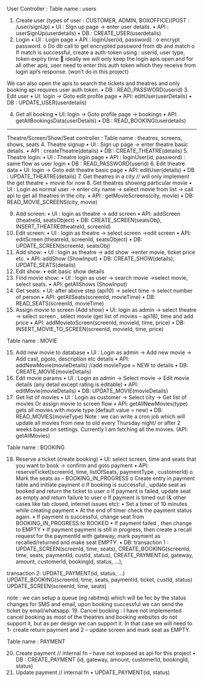User Controller : Table name : users
1.	Create user (types of user : CUSTOMER, ADMIN, BOXOFFICE)(POST : /user/signUp)
      •	UI : Sign up page -> enter user details.
      •	API : userSignUp(userdetails)
      •	DB : CREATE_USER(userdetails)
2.	Login
      •	UI : Login page
      •	API : loginUser(id, password) :
      o	encrypt password.
      o	Do db call to get encrypted password from db and match
      o	If match is successful, create a auth-token using : userid, user type, token expiry time  ideally we will only keep the login apis open and for all other apis, user need to enter this auth token which they receive from login api’s response. (won’t do in this project)

We can also open the apis to search the tickets and theatres and only booking api requires user auth token.
•	DB : READ_PASSWORD(userid)
3.	Edit user
      •	UI: login -> Goto edit profile page
      •	API: editUser(userDetails)
      •	DB : UPDATE_USER(userdetails)

4. Get all booking
   •    UI: login -> Goto profile page -> bookings
   •	API: getAllBookingsData(userDetails)
   •	DB : READ_BOOKING(userdetails)

---------

Theatre/Screen/Show/Seat controller : 
Table name : theatres, screens, shows, seats
4.	Theatre signup
      •	UI : Sign up page -> enter theatre basic details.
      •	API : createTheatre(details)
      •	DB : CREATE_THEATRE(details)
5.	Theatre login:
      •	UI : Theatre login page
      •	API : loginUser(id, password) : same flow as user login
      •	DB : READ_PASSWORD(userid)
6.	Edit theatre data
      •	UI: login -> Goto edit theatre basic page
      •	API: editUser(details)
      •	DB : UPDATE_THEATRE(details)
7.	Get theatres in a city // will only implement the get theatre + movie for now
8.	Get theatres showing particular movie
      •	UI : Login as normal user -> enter city name -> select movie from list ->  call api to get all theatres in the city.
      •	API : getMovieScreens(city, movie)
      •	DB: READ_MOVIE_SCREENS(city, movie)

9.	Add screen:
      •	UI : login as theatre -> add screen
      •	API: addScreen (theatreId, seatsObject)
      •	DB: CREATE_SCREEN(seatsObj), INSERT_THEATRE(theatreId, screenId)
10.	Edit screen:
       •	UI : login as theatre -> select screen ->edit screen
       •	API: editScreen (theatreId, screenId, seatsObject)
       •	DB: UPDATE_SCREEN(screenId, seatsObj)
10.	Add show:
      •	UI : login as theatre -> add show ->enter movie, ticket price etc.
      •	API: addShow (ShowInput)
      •	DB: CREATE_SHOW(details), UPDATE_SEATS(details)
11.	Edit show:
       • edit basic show details
12.	Find movie show:
       •    UI : login as user -> search movie ->select movie, select seats.
       •	API: getAllShows (ShowInput)
13.	Get seats:
       •	UI: after above step (api10) -> select time -> select number of person
       •	API:  getAllSeats(screenId, movieTime)
       •	DB: READ_SEATS(screenId, movieTime)
14.	Assign movie to screen (Add show)
       •	UI: login as admin -> select theatre -> select screen , select movie (get list of movies – api18), time and add price
       •	API: addMovietoScreen(screenId, movieId, time, price)
       •	DB: INSERT_MOVIE_TO_SCREEN(screenId, movieId, time, price)


Table name : MOVIE

15.	Add new movie to database
       •	UI : Login as admin -> Add new movie -> Add cast, pgoto, description etc details
       •	API: addNewMovie(movieDetails) //add movieType = NEW to details
       •	DB: CREATE_MOVIE(movieDetails)
16.	Edit movie params
       •	UI : Login as admin -> Select movie -> Edit movie details (any detail except rating is editable)
       •	API: editMovie(movieDetails)
       •	DB: UPDATE_MOVIE(movieDetails)
17.	Get list of movies
       •	UI : Login as customer -> Select city -> Get list of movies
       Or assign movie to screen flow
       •	API: getAllNewMovies(type) gets all movies with movie type (default value = new)
       •	DB: READ_MOVIES(movieType)
       Note : we can write a cron job which will update all movies from new to old every Thursday night/ or after 2 weeks based on settings. Currently I am fetching all the movies.  (API: getAllMovies)


Table name : BOOKING

18.	Reserve a ticket (create booking)
       •	UI: select screen, time and seats that you want to book -> confirm and goto payment
       •	API: reserveTicket(screenId, time, listOfSeats, paymentType , customerId)
       o	Mark the seats as – BOOKING_IN_PROGRESS
       o	Create entry in payment table and initiate payment
       o	If booking is successful , update seat as booked and return the ticket to user
       o	If payment is failed, update seat as empty and return failure to user
       o	If payment is timed out (& other cases like tab closed, internet issues etc):
       •	Set a timer of 10 minutes while creating payment
       •	At the end of timer check the payment status again.
       •	If payment is successful, change seat from BOOKING_IN_PROGRESS to BOOKED
       •	If payment failed , then change to EMPTY
       •	If payment payment is still in progress, then create a recall request for the paymentId with gateway, mark payment as recalled/returned and make seat EMPTY.
       •	DB: transaction 1 :
       UPDATE_SCREEN(screenId, time, seats),
       CREATE_BOOKING(screenId, time, seats, paymentId, custId, status), CREATE_PAYMENT(id, gateway, amount, customerId, bookingId, status, …),

transaction 2:
UPDATE_PAYMENT(id, status, …)
UPDATE_BOOKING(screenId, time, seats, paymentId, ticket, custId, status)
UPDATE_SCREEN(screenId, time, seats)

note : we can setup a queue (eg rabitmq) which will be fec by the status changes for SMS and email, upon booking successful we can send the ticket by email/whatsapp.
19.	Cancel booking : I have not implemented cancel booking as most of the theatres and booking websites do not support it, but as per design we can support it. In that case we will need to 1- create return payment and 2 – update screen and mark seat as EMPTY.


Table name : PAYMENT

20.	Create payment // internal fn – have not exposed as api for this project
       •	DB : CREATE_PAYMENT (id, gateway, amount, customerId, bookingId, status)
21.	Update payment // internal fn
       •	UPDATE_PAYMENT(id, status)
